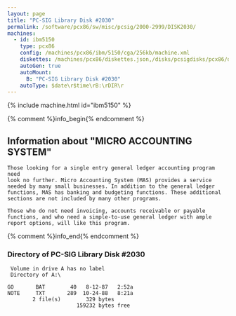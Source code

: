 ```yaml
---
layout: page
title: "PC-SIG Library Disk #2030"
permalink: /software/pcx86/sw/misc/pcsig/2000-2999/DISK2030/
machines:
  - id: ibm5150
    type: pcx86
    config: /machines/pcx86/ibm/5150/cga/256kb/machine.xml
    diskettes: /machines/pcx86/diskettes.json,/disks/pcsigdisks/pcx86/diskettes.json
    autoGen: true
    autoMount:
      B: "PC-SIG Library Disk #2030"
    autoType: $date\r$time\rB:\rDIR\r
---
```


{% include machine.html id="ibm5150" %}

{% comment %}info_begin{% endcomment %}

## Information about "MICRO ACCOUNTING SYSTEM"

    Those looking for a single entry general ledger accounting program need
    look no further. Micro Accounting System (MAS) provides a service
    needed by many small businesses. In addition to the general ledger
    functions, MAS has banking and budgeting functions. These additional
    sections are not included by many other programs.
    
    Those who do not need invoicing, accounts receivable or payable
    functions, and who need a simple-to-use general ledger with ample
    report options, will like this program.
{% comment %}info_end{% endcomment %}


### Directory of PC-SIG Library Disk #2030

     Volume in drive A has no label
     Directory of A:\

    GO       BAT        40   8-12-87   2:52a
    NOTE     TXT       289  10-24-88   8:21a
            2 file(s)        329 bytes
                          159232 bytes free
